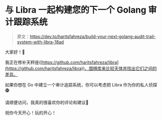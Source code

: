 # 与 Libra 一起构建您的下一个 Golang 审计跟踪系统

> 原文：<https://dev.to/haritsfahreza/build-your-next-golang-audit-trail-system-with-libra-18ad>

大家好！👋

我正在修补天秤座([https://github.com/haritsfahreza/libra](https://github.com/haritsfahreza/libra))，围棋库来比较天体并找出它们之间的差异。

如果你想在 Go 中建立一个审计追踪系统，你可以考虑把 Libra 作为你的私人侦探🕵️

请顺便访问，我真的很喜欢你的评论和建议🙇

祝你今天开心！玩的开心！